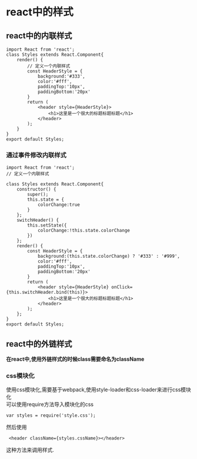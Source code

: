 # react中的样式  

## react中的内联样式  

```
import React from 'react';
class Styles extends React.Component{
    render() {
        // 定义一个内联样式
        const HeaderStyle = {
            background:'#333',
            color:'#fff',
            paddingTop:'10px',
            paddingBottom:'20px'
        }
        return (
            <header style={HeaderStyle}>
                <h1>这里是一个很大的标题标题标题</h1>
            </header>
        );
    }
}
export default Styles;
```  

### 通过事件修改内联样式
```
import React from 'react';
// 定义一个内联样式

class Styles extends React.Component{
    constructor() {
        super();
        this.state = {
            colorChange:true
        }
    };
    switchHeader() {
        this.setState({
            colorChange:!this.state.colorChange
        })
    };
    render() {
        const HeaderStyle = {
            background:(this.state.colorChange) ? '#333' : '#999',
            color:'#fff',
            paddingTop:'10px',
            paddingBottom:'20px'
        }
        return (
            <header style={HeaderStyle} onClick={this.switchHeader.bind(this)}>
                <h1>这里是一个很大的标题标题标题</h1>
            </header>
        );
    };
}
export default Styles;
```

## react中的外链样式  

**在react中,使用外链样式的时候class需要命名为className**  

### css模块化  
使用css模块化,需要基于webpack,使用style-loader和css-loader来进行css模块化  
可以使用require方法导入模块化的css  
```
var styles = require('style.css');
```
然后使用
```
 <header className={styles.cssName}></header>
```
这种方法来调用样式.  



